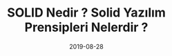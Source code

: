 ---
title: 'SOLID Nedir ? Solid Yazılım Prensipleri Nelerdir ?'
cover: ./solid-nedir.png
date: 2019-08-28
link: https://gokhana.medium.com/solid-nedir-solid-yaz%C4%B1l%C4%B1m-prensipleri-nelerdir-40fb9450408e
description: Her yazılımcının bilmesi gereken S.O.L.I.D. yazılım geliştirmenin temel prensipleri olarak kabul edilmektedir...
tags: ['solid', 'medium']
---